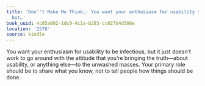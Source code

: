 ```yaml
---
title: 'Don''t Make Me Think,: You want your enthusiasm for usability to be infectious,
  but…'
book_uuid: 4c05a002-1dc9-4c1a-b283-cc027b4d306e
location: '2578'
source: kindle
---
```


You want your enthusiasm for usability to be infectious, but it just doesn’t work to go around with the attitude that you’re bringing the truth—about usability, or anything else—to the unwashed masses. Your primary role should be to share what you know, not to tell people how things should be done.